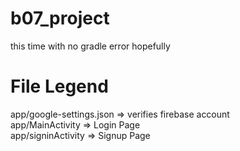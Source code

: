 # b07_project
this time with no gradle error
hopefully
# File Legend
app/google-settings.json => verifies firebase account <br />
app/MainActivity => Login Page <br />
app/signinActivity => Signup Page
